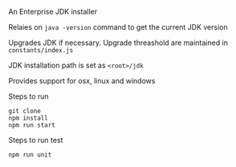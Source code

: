 An Enterprise JDK installer

Relaies on `java -version` command to get the current JDK version

Upgrades JDK if necessary. Upgrade threashold are maintained in `constants/index.js`

JDK installation path is set as `<root>/jdk`

Provides support for osx, linux and windows

Steps to run
```
git clone 
npm install
npm run start
```
Steps to run test
```
npm run unit
```